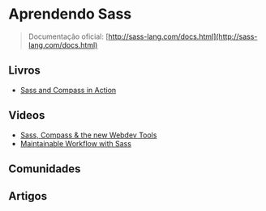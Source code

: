 # Aprendendo Sass

> Documentação oficial: [http://sass-lang.com/docs.html](http://sass-lang.com/docs.html)

## Livros
* [Sass and Compass in Action](http://www.amazon.com/Sass-Compass-Action-Wynn-Netherland/dp/1617290149)

## Videos
* [Sass, Compass & the new Webdev Tools](http://www.youtube.com/watch?v=I92DNpFXa4Q)
* [Maintainable Workflow with Sass](http://www.youtube.com/watch?v=fPAf8dN4G4w)

## Comunidades

## Artigos